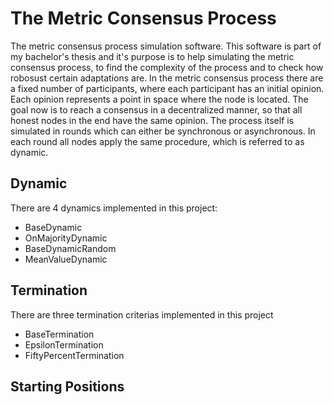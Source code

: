 # The Metric Consensus Process
The metric consensus process simulation software.
This software is part of my bachelor's thesis and it's purpose is to help simulating the metric consensus process, to find the complexity of the process and to check how robosust certain adaptations are.
In the metric consensus process there are a fixed number of participants, where each participant has an initial opinion. 
Each opinion represents a point in space where the node is located. 
The goal now is to reach a consensus in a decentralized manner, so that all honest nodes in the end have the same opinion.
The process itself is simulated in rounds which can either be synchronous or asynchronous.
In each round all nodes apply the same procedure, which is referred to as dynamic.

## Dynamic
There are 4 dynamics implemented in this project:
- BaseDynamic
- OnMajorityDynamic
- BaseDynamicRandom
- MeanValueDynamic

## Termination
There are three termination criterias implemented in this project
- BaseTermination
- EpsilonTermination
- FiftyPercentTermination

## Starting Positions
